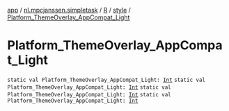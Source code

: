 [app](../../../index.md) / [nl.mpcjanssen.simpletask](../../index.md) / [R](../index.md) / [style](index.md) / [Platform_ThemeOverlay_AppCompat_Light](.)

# Platform_ThemeOverlay_AppCompat_Light

`static val Platform_ThemeOverlay_AppCompat_Light: `[`Int`](https://kotlinlang.org/api/latest/jvm/stdlib/kotlin/-int/index.html)
`static val Platform_ThemeOverlay_AppCompat_Light: `[`Int`](https://kotlinlang.org/api/latest/jvm/stdlib/kotlin/-int/index.html)
`static val Platform_ThemeOverlay_AppCompat_Light: `[`Int`](https://kotlinlang.org/api/latest/jvm/stdlib/kotlin/-int/index.html)
`static val Platform_ThemeOverlay_AppCompat_Light: `[`Int`](https://kotlinlang.org/api/latest/jvm/stdlib/kotlin/-int/index.html)